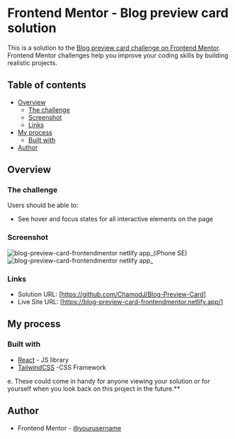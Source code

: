 # Frontend Mentor - Blog preview card solution

This is a solution to the [Blog preview card challenge on Frontend Mentor](https://www.frontendmentor.io/challenges/blog-preview-card-ckPaj01IcS). Frontend Mentor challenges help you improve your coding skills by building realistic projects. 

## Table of contents

- [Overview](#overview)
  - [The challenge](#the-challenge)
  - [Screenshot](#screenshot)
  - [Links](#links)
- [My process](#my-process)
  - [Built with](#built-with)
- [Author](#author)

## Overview

### The challenge

Users should be able to:

- See hover and focus states for all interactive elements on the page

### Screenshot

![blog-preview-card-frontendmentor netlify app_(iPhone SE)](https://github.com/ChamodJ/Blog-Preview-Card/assets/121800679/0a4f55b4-293c-42b0-8040-4f82d0144c1b)
![blog-preview-card-frontendmentor netlify app_](https://github.com/ChamodJ/Blog-Preview-Card/assets/121800679/37521961-9ba7-418d-843f-d81f48c6df71)

### Links

- Solution URL: [https://github.com/ChamodJ/Blog-Preview-Card]
- Live Site URL: [https://blog-preview-card-frontendmentor.netlify.app/]

## My process

### Built with

- [React](https://reactjs.org/) - JS library
- [TailwindCSS](https://tailwindcss.com/) -CSS Framework

e. These could come in handy for anyone viewing your solution or for yourself when you look back on this project in the future.**

## Author
- Frontend Mentor - [@yourusername](https://www.frontendmentor.io/profile/yourusername)
